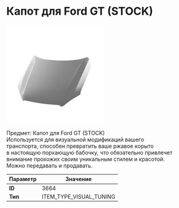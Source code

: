 # Капот для Ford GT (STOCK)

![Item Image](../img/3664.webp?raw=true)

Предмет: Капот для Ford GT (STOCK)<br>Используется для визуальной модификаций вашего<br>транспорта, способен превратить ваше ржавое корыто<br>в настоящую порхающую бабочку, что обязательно привлечет<br>внимание прохожих своим уникальным стилем и красотой.<br>Можно передавать и продавать.


| Параметр | Значение |
|----------|----------|
| **ID** | 3664 |
| **Тип** | ITEM_TYPE_VISUAL_TUNING |

